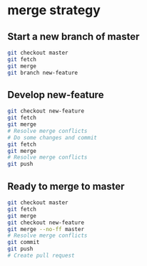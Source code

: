 # merge strategy

## Start a new branch of master
```sh
git checkout master
git fetch
git merge
git branch new-feature
```

## Develop new-feature
```sh
git checkout new-feature
git fetch
git merge
# Resolve merge conflicts
# Do some changes and commit
git fetch
git merge
# Resolve merge conflicts
git push
```

## Ready to merge to master
```sh
git checkout master
git fetch
git merge
git checkout new-feature
git merge --no-ff master
# Resolve merge conflicts
git commit
git push
# Create pull request
```

